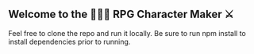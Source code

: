 Welcome to the 🧙🏻‍♂️ RPG Character Maker ⚔️
---

Feel free to clone the repo and run it locally.
Be sure to run npm install to install dependencies prior to running.

